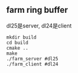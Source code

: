 ## farm ring buffer 

dl25是server, dl24是client

```
mkdir build
cd build
cmake ..
make
./farm_server #dl25
./farm_client #dl24
```

